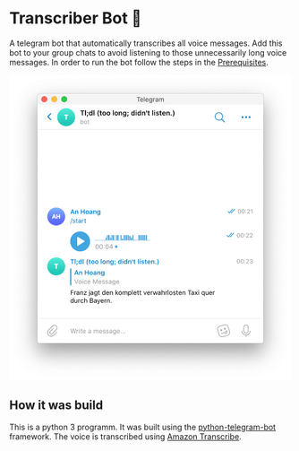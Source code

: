 # Transcriber Bot 🤖

A telegram bot that automatically transcribes all voice messages.
Add this bot to your group chats to avoid listening to those unnecessarily long voice messages.
In order to run the bot follow the steps in the [Prerequisites](docs/Prerequisites.md).

![screenshot](./img/Screenshot.png)

## How it was build

This is a python 3 programm. 
It was built using the [python-telegram-bot](https://github.com/python-telegram-bot/python-telegram-bot) framework.
The voice is transcribed using [Amazon Transcribe](https://aws.amazon.com/transcribe/).
